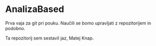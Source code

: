 # AnalizaBased
Prva vaja za git pri pouku.
Naučili se bomo upravljati z repozitorijem in podobno.

Ta repozitorij sem sestavil jaz, Matej Knap.